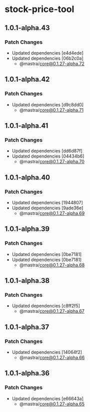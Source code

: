 # stock-price-tool

## 1.0.1-alpha.43

### Patch Changes

- Updated dependencies [e4d4ede]
- Updated dependencies [06b2c0a]
  - @mastra/core@0.1.27-alpha.72

## 1.0.1-alpha.42

### Patch Changes

- Updated dependencies [d9c8dd0]
  - @mastra/core@0.1.27-alpha.71

## 1.0.1-alpha.41

### Patch Changes

- Updated dependencies [dd6d87f]
- Updated dependencies [04434b6]
  - @mastra/core@0.1.27-alpha.70

## 1.0.1-alpha.40

### Patch Changes

- Updated dependencies [1944807]
- Updated dependencies [9ade36e]
  - @mastra/core@0.1.27-alpha.69

## 1.0.1-alpha.39

### Patch Changes

- Updated dependencies [0be7181]
- Updated dependencies [0be7181]
  - @mastra/core@0.1.27-alpha.68

## 1.0.1-alpha.38

### Patch Changes

- Updated dependencies [c8ff2f5]
  - @mastra/core@0.1.27-alpha.67

## 1.0.1-alpha.37

### Patch Changes

- Updated dependencies [14064f2]
  - @mastra/core@0.1.27-alpha.66

## 1.0.1-alpha.36

### Patch Changes

- Updated dependencies [e66643a]
  - @mastra/core@0.1.27-alpha.65
